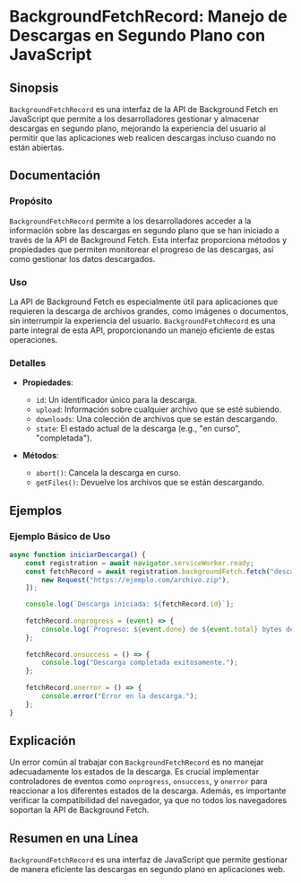 <!--
Meta Description: # BackgroundFetchRecord: Manejo de Descargas en Segundo Plano con JavaScript ## Sinopsis `BackgroundFetchRecord` es una interfaz de la API de Backgrou...
Meta Keywords: que, descarga, los, backgroundfetchrecord, descargas
-->

# BackgroundFetchRecord: Manejo de Descargas en Segundo Plano con JavaScript

## Sinopsis
`BackgroundFetchRecord` es una interfaz de la API de Background Fetch en JavaScript que permite a los desarrolladores gestionar y almacenar descargas en segundo plano, mejorando la experiencia del usuario al permitir que las aplicaciones web realicen descargas incluso cuando no están abiertas.

## Documentación

### Propósito
`BackgroundFetchRecord` permite a los desarrolladores acceder a la información sobre las descargas en segundo plano que se han iniciado a través de la API de Background Fetch. Esta interfaz proporciona métodos y propiedades que permiten monitorear el progreso de las descargas, así como gestionar los datos descargados.

### Uso
La API de Background Fetch es especialmente útil para aplicaciones que requieren la descarga de archivos grandes, como imágenes o documentos, sin interrumpir la experiencia del usuario. `BackgroundFetchRecord` es una parte integral de esta API, proporcionando un manejo eficiente de estas operaciones.

### Detalles
- **Propiedades**:
  - `id`: Un identificador único para la descarga.
  - `upload`: Información sobre cualquier archivo que se esté subiendo.
  - `downloads`: Una colección de archivos que se están descargando.
  - `state`: El estado actual de la descarga (e.g., "en curso", "completada").

- **Métodos**:
  - `abort()`: Cancela la descarga en curso.
  - `getFiles()`: Devuelve los archivos que se están descargando.

## Ejemplos

### Ejemplo Básico de Uso
```javascript
async function iniciarDescarga() {
    const registration = await navigator.serviceWorker.ready;
    const fetchRecord = await registration.backgroundFetch.fetch("descargaEjemplo", [
        new Request("https://ejemplo.com/archivo.zip"),
    ]);

    console.log(`Descarga iniciada: ${fetchRecord.id}`);
    
    fetchRecord.onprogress = (event) => {
        console.log(`Progreso: ${event.done} de ${event.total} bytes descargados.`);
    };
    
    fetchRecord.onsuccess = () => {
        console.log("Descarga completada exitosamente.");
    };
    
    fetchRecord.onerror = () => {
        console.error("Error en la descarga.");
    };
}
```

## Explicación
Un error común al trabajar con `BackgroundFetchRecord` es no manejar adecuadamente los estados de la descarga. Es crucial implementar controladores de eventos como `onprogress`, `onsuccess`, y `onerror` para reaccionar a los diferentes estados de la descarga. Además, es importante verificar la compatibilidad del navegador, ya que no todos los navegadores soportan la API de Background Fetch.

## Resumen en una Línea
`BackgroundFetchRecord` es una interfaz de JavaScript que permite gestionar de manera eficiente las descargas en segundo plano en aplicaciones web.